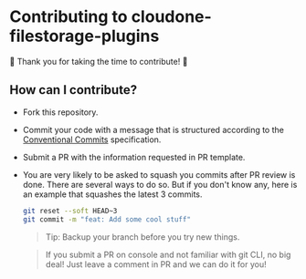 # Contributing to cloudone-filestorage-plugins

:tada: Thank you for taking the time to contribute! :tada:

## How can I contribute?

- Fork this repository.
- Commit your code with a message that is structured according to the [Conventional Commits](https://www.conventionalcommits.org/en/v1.0.0/) specification.
- Submit a PR with the information requested in PR template.
- You are very likely to be asked to squash you commits after PR review is done. There are several ways to do so.
  But if you don't know any, here is an example that squashes the latest 3 commits.

  ```bash
  git reset --soft HEAD~3
  git commit -m "feat: Add some cool stuff"
  ```

  > Tip: Backup your branch before you try new things.

  > If you submit a PR on console and not familiar with git CLI, no big deal!
  > Just leave a comment in PR and we can do it for you!
